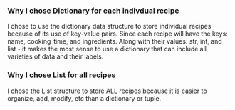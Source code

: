 ### Why I chose Dictionary for each indivdual recipe

I chose to use the dictionary data structure to store individual recipes because of its use of key-value pairs. Since each recipe will have the keys: name, cooking_time, and ingredients. Along with their values: str, int, and list - it makes the most sense to use a dictionary that can include all varieties of data and their labels.

### Why I chose List for all recipes

I chose the List structure to store ALL recipes because it is easier to organize, add, modify, etc than a dictionary or tuple.
